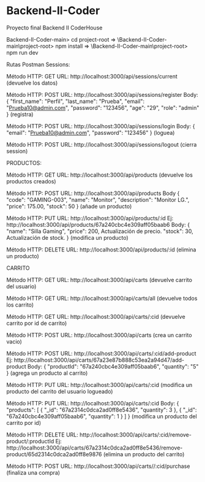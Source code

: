 # Backend-II-Coder
Proyecto final Backend II CoderHouse

Backend-II-Coder-main> cd project-root => \Backend-II-Coder-main\project-root> npm install  => \Backend-II-Coder-main\project-root> npm run dev

Rutas Postman
Sessions:

Método HTTP: GET
URL: http://localhost:3000/api/sessions/current
(devuelve los datos)

Método HTTP: POST
URL: http://localhost:3000/api/sessions/register
Body:
{
  "first_name": "Perfil",
  "last_name": "Prueba",
  "email": "Prueba10@admin.com",
  "password": "123456",
  "age": "29",
  "role": "admin"
}
(registra)

Método HTTP: POST
URL: http://localhost:3000/api/sessions/login
Body:
{
  "email": "Prueba10@admin.com",
  "password": "123456"
}
(loguea)

Método HTTP: POST
URL: http://localhost:3000/api/sessions/logout
(cierra session)

PRODUCTOS:

Método HTTP: GET
URL: http://localhost:3000/api/products
(devuelve los productos creados)

Método HTTP: POST
URL: http://localhost:3000/api/products
Body
{
  "code": "GAMING-003",
  "name": "Monitor",
  "description": "Monitor LG.",
  "price": 175.00,
  "stock": 50
}
(añade un producto)

Método HTTP: PUT
URL: http://localhost:3000/api/products/:id
Ej: http://localhost:3000/api/products/67a240cbc4e309aff05baab6
Body:
{
        "name": "Silla Gaming",
        "price": 200, Actualización de precio.
        "stock": 30, Actualización de stock.
 }
(modifica un producto)

Método HTTP: DELETE
URL: http://localhost:3000/api/products/:id
(elimina un producto)

CARRITO

Método HTTP: GET
URL: http://localhost:3000/api/carts
(devuelve carrito del usuario)

Método HTTP: GET
URL: http://localhost:3000/api/carts/all
(devuelve todos los carrito)

Método HTTP: GET
URL: http://localhost:3000/api/carts/:cid
(devuelve carrito por id de carrito)

Método HTTP: POST
URL: http://localhost:3000/api/carts
(crea un carrito vacio)

Método HTTP: POST
URL: http://localhost:3000/api/carts/:cid/add-product
Ej: http://localhost:3000/api/carts/67a23e87b888c53ea2a94d47/add-product
Body:
{
  "productId": "67a240cbc4e309aff05baab6",
  "quantity": "5"
}
(agrega un producto al carrito)

Método HTTP: PUT
URL: http://localhost:3000/api/carts/:cid
(modifica un producto del carrito del usuario logueado)

Método HTTP: PUT
URL: http://localhost:3000/api/carts/:cid
Body:
{
    "products": [
        { 
            "_id": "67a2314c0dca2ad0ff8e5436",
            "quantity": 3
        },
        { 
            "_id": "67a240cbc4e309aff05baab6",
            "quantity": 1
        }
    ]
}
(modifica un producto del carrito por id)

Método HTTP: DELETE
URL: http://localhost:3000/api/carts/:cid/remove-product/:productId
Ej: http://localhost:3000/api/carts/67a2314c0dca2ad0ff8e5436/remove-product/65d2314c0dca2ad0ff8e9876
(elimina un producto del carrito)

Método HTTP: POST
URL: http://localhost:3000/api/carts//:cid/purchase
(finaliza una compra)
